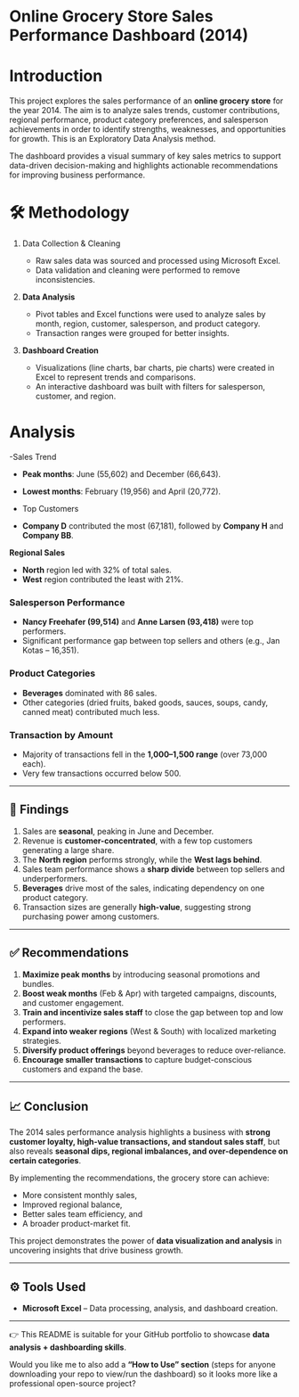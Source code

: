 # Online Grocery Store Sales Performance Dashboard (2014)

# Introduction
This project explores the sales performance of an **online grocery store** for the year 2014. The aim is to analyze sales trends, customer contributions, regional performance, product category preferences, and salesperson achievements in order to identify strengths, weaknesses, and opportunities for growth. This is an Exploratory Data Analysis method.

The dashboard provides a visual summary of key sales metrics to support data-driven decision-making and highlights actionable recommendations for improving business performance.

# 🛠 Methodology
1. Data Collection & Cleaning
   * Raw sales data was sourced and processed using Microsoft Excel.
   * Data validation and cleaning were performed to remove inconsistencies.

2. **Data Analysis**
   * Pivot tables and Excel functions were used to analyze sales by month, region, customer, salesperson, and product    category.
   * Transaction ranges were grouped for better insights.

4. **Dashboard Creation**

   * Visualizations (line charts, bar charts, pie charts) were created in Excel to represent trends and comparisons.
   * An interactive dashboard was built with filters for salesperson, customer, and region.

# Analysis

-Sales Trend

- **Peak months**: June (55,602) and December (66,643).
- **Lowest months**: February (19,956) and April (20,772).

- Top Customers

- **Company D** contributed the most (67,181), followed by **Company H** and **Company BB**.

**Regional Sales**

- **North** region led with 32% of total sales.
- **West** region contributed the least with 21%.

### Salesperson Performance

* **Nancy Freehafer (99,514)** and **Anne Larsen (93,418)** were top performers.
* Significant performance gap between top sellers and others (e.g., Jan Kotas – 16,351).

### Product Categories

* **Beverages** dominated with 86 sales.
* Other categories (dried fruits, baked goods, sauces, soups, candy, canned meat) contributed much less.

### Transaction by Amount

* Majority of transactions fell in the **1,000–1,500 range** (over 73,000 each).
* Very few transactions occurred below 500.

---

## 🔎 Findings

1. Sales are **seasonal**, peaking in June and December.
2. Revenue is **customer-concentrated**, with a few top customers generating a large share.
3. The **North region** performs strongly, while the **West lags behind**.
4. Sales team performance shows a **sharp divide** between top sellers and underperformers.
5. **Beverages** drive most of the sales, indicating dependency on one product category.
6. Transaction sizes are generally **high-value**, suggesting strong purchasing power among customers.

---

## ✅ Recommendations

1. **Maximize peak months** by introducing seasonal promotions and bundles.
2. **Boost weak months** (Feb & Apr) with targeted campaigns, discounts, and customer engagement.
3. **Train and incentivize sales staff** to close the gap between top and low performers.
4. **Expand into weaker regions** (West & South) with localized marketing strategies.
5. **Diversify product offerings** beyond beverages to reduce over-reliance.
6. **Encourage smaller transactions** to capture budget-conscious customers and expand the base.

---

## 📈 Conclusion

The 2014 sales performance analysis highlights a business with **strong customer loyalty, high-value transactions, and standout sales staff**, but also reveals **seasonal dips, regional imbalances, and over-dependence on certain categories**.

By implementing the recommendations, the grocery store can achieve:

* More consistent monthly sales,
* Improved regional balance,
* Better sales team efficiency, and
* A broader product-market fit.

This project demonstrates the power of **data visualization and analysis** in uncovering insights that drive business growth.

---

## ⚙️ Tools Used

* **Microsoft Excel** – Data processing, analysis, and dashboard creation.

---

👉 This README is suitable for your GitHub portfolio to showcase **data analysis + dashboarding skills**.

Would you like me to also add a **“How to Use” section** (steps for anyone downloading your repo to view/run the dashboard) so it looks more like a professional open-source project?
